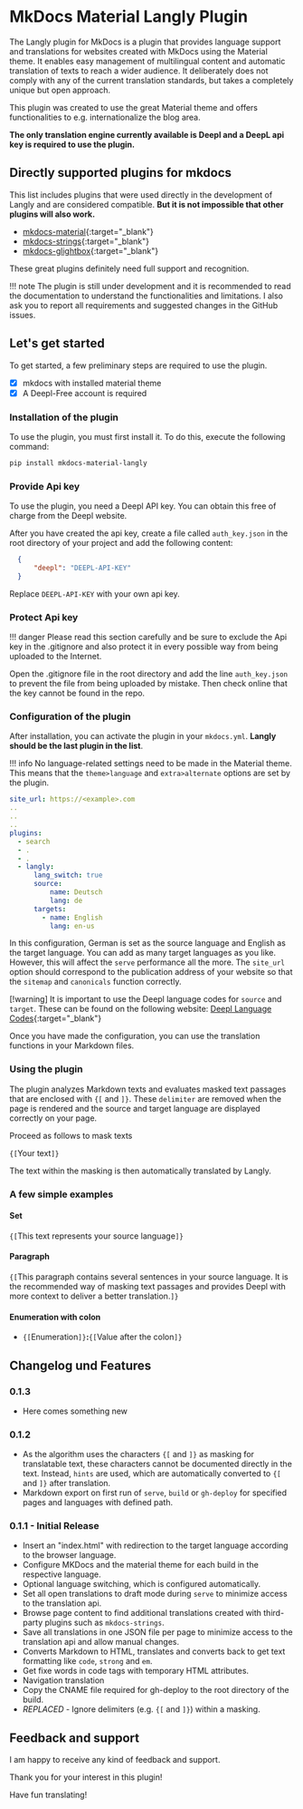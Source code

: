 # MkDocs Material Langly Plugin

The Langly plugin for MkDocs is a plugin that provides language support and translations for websites created with MkDocs using the Material theme. It enables easy management of multilingual content and automatic translation of texts to reach a wider audience. It deliberately does not comply with any of the current translation standards, but takes a completely unique but open approach.

This plugin was created to use the great Material theme and offers functionalities to e.g. internationalize the blog area.

**The only translation engine currently available is Deepl and a DeepL api key is required to use the plugin.**

## Directly supported plugins for mkdocs ##

This list includes plugins that were used directly in the development of Langly and are considered compatible.
**But it is not impossible that other plugins will also work.**

- [mkdocs-material](https://squidfunk.github.io/mkdocs-material){:target="_blank"}
- [mkdocs-strings](https://mkdocstrings.github.io){:target="_blank"}
- [mkdocs-glightbox](https://github.com/blueswen/mkdocs-glightbox){:target="_blank"}

<!-- Abastz f�r inkludierte Plugins mit Danksagung -->

These great plugins definitely need full support and recognition.

!!! note
    The plugin is still under development and it is recommended to read the documentation to understand the functionalities and limitations. I also ask you to report all requirements and suggested changes in the GitHub issues.

## Let's get started

To get started, a few preliminary steps are required to use the plugin.

- [x] mkdocs with installed material theme
- [x] A Deepl\-Free account is required

### Installation of the plugin

To use the plugin, you must first install it. To do this, execute the following command:

```bash
pip install mkdocs-material-langly
```

### Provide Api key

To use the plugin, you need a Deepl API key. You can obtain this free of charge from the Deepl website.

After you have created the api key, create a file called `auth_key.json` in the root directory of your project and add the following content:

```json
  {
      "deepl": "DEEPL-API-KEY"
  }

```

Replace `DEEPL-API-KEY` with your own api key.

### Protect Api key

!!! danger
    Please read this section carefully and be sure to exclude the Api key in the .gitignore and also protect it in every possible way from being uploaded to the Internet.

Open the .gitignore file in the root directory and add the line `auth_key.json` to prevent the file from being uploaded by mistake. Then check online that the key cannot be found in the repo.

### Configuration of the plugin

After installation, you can activate the plugin in your `mkdocs.yml`. **Langly should be the last plugin in the list**.

!!! info
    No language\-related settings need to be made in the Material theme. This means that the `theme>language` and `extra>alternate` options are set by the plugin.

```yaml
site_url: https://<example>.com
..
..
..
plugins:
  - search
  - .
  - .
  - langly:
      lang_switch: true
      source:
          name: Deutsch
          lang: de
      targets:
        - name: English
          lang: en-us

```

In this configuration, German is set as the source language and English as the target language. You can add as many target languages as you like. However, this will affect the `serve` performance all the more. The `site_url` option should correspond to the publication address of your website so that the `sitemap` and `canonicals` function correctly.

[!warning]
    It is important to use the Deepl language codes for `source` and `target`. These can be found on the following website: [Deepl Language Codes](https://developers.deepl.com/docs/resources/supported-languages){:target="_blank"}

Once you have made the configuration, you can use the translation functions in your Markdown files.

### Using the plugin

The plugin analyzes Markdown texts and evaluates masked text passages that are enclosed with `{[` and `]}`. These `delimiter` are removed when the page is rendered and the source and target language are displayed correctly on your page. 

Proceed as follows to mask texts

`{[`Your text`]}`

The text within the masking is then automatically translated by Langly.

### A few simple examples

#### Set

`{[`This text represents your source language`]}`

#### Paragraph

`{[`This paragraph contains several sentences in your source language. It is the recommended way of masking text passages and provides Deepl with more context to deliver a better translation.`]}`
#### Enumeration with colon

- `{[`Enumeration`]}`**:**`{[`Value after the colon`]}`

## Changelog und Features

### 0.1.3

- Here comes something new

### 0.1.2

- As the algorithm uses the characters `{[` and `]}` as masking for translatable text, these characters cannot be documented directly in the text. Instead, `hints` are used, which are automatically converted to `{[` and `]}` after translation.
- Markdown export on first run of `serve`, `build` or `gh-deploy` for specified pages and languages with defined path.

### 0.1.1 - Initial Release
  
- Insert an "index.html" with redirection to the target language according to the browser language.
- Configure MKDocs and the material theme for each build in the respective language.
- Optional language switching, which is configured automatically.
- Set all open translations to draft mode during `serve` to minimize access to the translation api.
- Browse page content to find additional translations created with third\-party plugins such as `mkdocs-strings`.
- Save all translations in one JSON file per page to minimize access to the translation api and allow manual changes.
- Converts Markdown to HTML, translates and converts back to get text formatting like `code`, `strong` and `em`.
- Get fixe words in code tags with temporary HTML attributes.
- Navigation translation
- Copy the CNAME file required for gh\-deploy to the root directory of the build.
- *REPLACED* - Ignore delimiters (e.g. `{[` and `]}`) within a masking.

## Feedback and support

I am happy to receive any kind of feedback and support.

Thank you for your interest in this plugin!

Have fun translating!